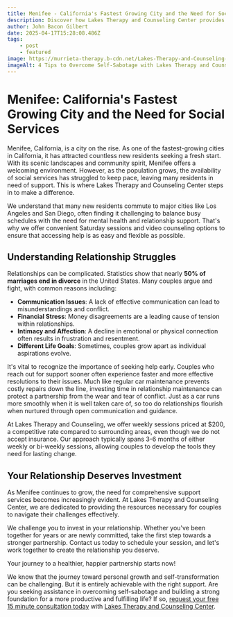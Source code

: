 ```yaml
---
title: Menifee - California's Fastest Growing City and the Need for Social Services
description: Discover how Lakes Therapy and Counseling Center provides essential relationship support services in Menifee, California's fastest-growing city, with flexible scheduling for busy commuters.
author: John Bacon Gilbert
date: 2025-04-17T15:28:08.486Z
tags:
    - post
    - featured
image: https://murrieta-therapy.b-cdn.net/Lakes-Therapy-and-Counseling-Center-Stays-On-Schedule.jpg
imageAlt: 4 Tips to Overcome Self-Sabotage with Lakes Therapy and Counseling Center
---
```


# Menifee: California's Fastest Growing City and the Need for Social Services

Menifee, California, is a city on the rise. As one of the fastest-growing cities in California, it has attracted countless new residents seeking a fresh start. With its scenic landscapes and community spirit, Menifee offers a welcoming environment. However, as the population grows, the availability of social services has struggled to keep pace, leaving many residents in need of support. This is where Lakes Therapy and Counseling Center steps in to make a difference.

We understand that many new residents commute to major cities like Los Angeles and San Diego, often finding it challenging to balance busy schedules with the need for mental health and relationship support. That's why we offer convenient Saturday sessions and video counseling options to ensure that accessing help is as easy and flexible as possible.

## Understanding Relationship Struggles

Relationships can be complicated. Statistics show that nearly **50% of marriages end in divorce** in the United States. Many couples argue and fight, with common reasons including:

- **Communication Issues**: A lack of effective communication can lead to misunderstandings and conflict.
- **Financial Stress**: Money disagreements are a leading cause of tension within relationships.
- **Intimacy and Affection**: A decline in emotional or physical connection often results in frustration and resentment.
- **Different Life Goals**: Sometimes, couples grow apart as individual aspirations evolve.

It's vital to recognize the importance of seeking help early. Couples who reach out for support sooner often experience faster and more effective resolutions to their issues. Much like regular car maintenance prevents costly repairs down the line, investing time in relationship maintenance can protect a partnership from the wear and tear of conflict. Just as a car runs more smoothly when it is well taken care of, so too do relationships flourish when nurtured through open communication and guidance.

At Lakes Therapy and Counseling, we offer weekly sessions priced at $200, a competitive rate compared to surrounding areas, even though we do not accept insurance. Our approach typically spans 3-6 months of either weekly or bi-weekly sessions, allowing couples to develop the tools they need for lasting change.

## Your Relationship Deserves Investment

As Menifee continues to grow, the need for comprehensive support services becomes increasingly evident. At Lakes Therapy and Counseling Center, we are dedicated to providing the resources necessary for couples to navigate their challenges effectively.

We challenge you to invest in your relationship. Whether you've been together for years or are newly committed, take the first step towards a stronger partnership. Contact us today to schedule your session, and let's work together to create the relationship you deserve.

Your journey to a healthier, happier partnership starts now!

We know that the journey toward personal growth and self-transformation can be challenging. But it is entirely achievable with the right support. Are you seeking assistance in overcoming self-sabotage and building a strong foundation for a more productive and fulfilling life?  If so, [request your free 15 minute consultation today](https://murrietatherapy.com/schedule) with [Lakes Therapy and Counseling Center](https://murrietatherapy.com).
